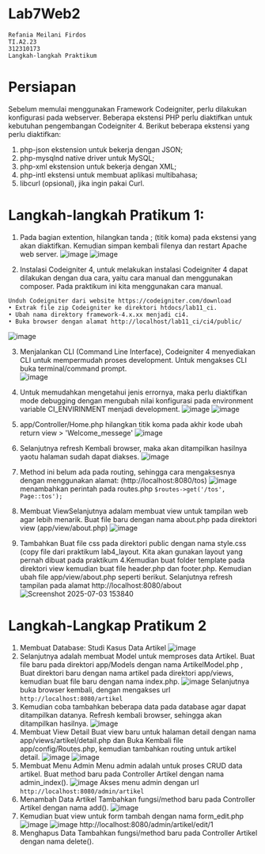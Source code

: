 # Lab7Web2
```
Refania Meilani Firdos
TI.A2.23
312310173
Langkah-langkah Praktikum
```
# Persiapan
Sebelum memulai menggunakan Framework Codeigniter, perlu dilakukan konfigurasi pada webserver. Beberapa ekstensi PHP perlu diaktifkan untuk kebutuhan pengembangan Codeigniter 4.
Berikut beberapa ekstensi yang perlu diaktifkan:
1. php-json ekstension untuk bekerja dengan JSON;
2. php-mysqlnd native driver untuk MySQL;
3. php-xml ekstension untuk bekerja dengan XML;
4. php-intl ekstensi untuk membuat aplikasi multibahasa;
5. libcurl (opsional), jika ingin pakai Curl.

# Langkah-langkah Pratikum 1:
1. Pada bagian extention, hilangkan tanda ; (titik koma) pada ekstensi yang akan diaktifkan. Kemudian simpan kembali filenya dan restart Apache web server. 
![image](https://github.com/user-attachments/assets/e7ab9777-ab80-47e0-b24f-1ca19c081d69)
![image](https://github.com/user-attachments/assets/e7feb6db-a300-4d2b-ae75-5243bb0d488e)

2. Instalasi Codeigniter 4, untuk melakukan instalasi Codeigniter 4 dapat dilakukan dengan dua cara, yaitu cara manual dan menggunakan composer. Pada praktikum ini kita menggunakan cara manual.
```
Unduh Codeigniter dari website https://codeigniter.com/download  
• Extrak file zip Codeigniter ke direktori htdocs/lab11_ci. 
• Ubah nama direktory framework-4.x.xx menjadi ci4. 
• Buka browser dengan alamat http://localhost/lab11_ci/ci4/public/
```
![image](https://github.com/user-attachments/assets/7e9b9960-b6ed-4145-980f-5061a5c9c027)

3. Menjalankan CLI (Command Line Interface), Codeigniter 4 menyediakan CLI untuk mempermudah proses development. Untuk mengakses CLI buka terminal/command prompt.  
![image](https://github.com/user-attachments/assets/3ff09c24-5f7a-44ff-a2d3-090773999761)
4. Untuk memudahkan mengetahui jenis errornya, maka perlu diaktifkan mode debugging dengan mengubah nilai konfigurasi pada environment variable CI_ENVIRINMENT menjadi development.
![image](https://github.com/user-attachments/assets/c8553b06-9765-4098-9ccf-ca36883b1dec)
![image](https://github.com/user-attachments/assets/e9a2e384-7c0e-4b50-adfe-0955fc089131)

5. app/Controller/Home.php hilangkan titik koma pada akhir kode ubah return view > 'Welcome_messege'
![image](https://github.com/user-attachments/assets/1e372547-33a5-451b-828d-2253567abee0)
6. Selanjutnya refresh Kembali browser, maka akan ditampilkan hasilnya yaotu halaman sudah
dapat diakses.
![image](https://github.com/user-attachments/assets/2fc078e5-012b-4986-abce-50960b14f38d)
7. Method ini belum ada pada routing, sehingga cara mengaksesnya dengan menggunakan
alamat: (http://localhost:8080/tos)
![image](https://github.com/user-attachments/assets/64d66bdf-3de8-44b5-9b30-5893e0517cb7)
menambahkan perintah pada routes.php ```$routes->get('/tos', Page::tos');```
8. Membuat ViewSelanjutnya adalam membuat view untuk tampilan web agar lebih menarik. Buat file baru dengan nama about.php pada direktori view (app/view/about.php)
![image](https://github.com/user-attachments/assets/6d6b8db5-f734-4888-b8dc-4c67ed9b4f7a)
9. Tambahkan Buat file css pada direktori public dengan nama style.css (copy file dari praktikum lab4_layout. Kita akan gunakan layout yang pernah dibuat pada praktikum 4.Kemudian buat folder template pada direktori view kemudian buat file header.php dan footer.php. Kemudian ubah file app/view/about.php seperti berikut. Selanjutnya refresh tampilan pada alamat http://localhost:8080/about
![Screenshot 2025-07-03 153840](https://github.com/user-attachments/assets/48f62387-7f39-434c-98bd-7cf22f91d7f1)

# Langkah-Langkap Pratikum 2
1. Membuat Database: Studi Kasus Data Artikel
![image](https://github.com/user-attachments/assets/463378e3-de76-4ebb-acea-ed105c6bde31)
2. Selanjutnya adalah membuat Model untuk memproses data Artikel. Buat file baru pada direktori app/Models dengan nama ArtikelModel.php , Buat direktori baru dengan nama artikel pada direktori app/views, kemudian buat file baru dengan nama index.php.
![image](https://github.com/user-attachments/assets/caaddbd6-9812-450a-af08-640e5d073089)
Selanjutnya buka browser kembali, dengan mengakses url ```http://localhost:8080/artikel```
3. Kemudian coba tambahkan beberapa data pada database agar dapat ditampilkan datanya. Refresh kembali browser, sehingga akan ditampilkan hasilnya.
![image](https://github.com/user-attachments/assets/07a67a8f-fb48-4736-a767-23d3c3d1ab0b)
4. Membuat View Detail Buat view baru untuk halaman detail dengan nama app/views/artikel/detail.php dan Buka Kembali file app/config/Routes.php, kemudian tambahkan routing untuk artikel detail. 
![image](https://github.com/user-attachments/assets/dc35effe-8578-457a-9305-7dba1fd8c230)
![image](https://github.com/user-attachments/assets/e7a4ddb9-7b42-4756-b1d5-e3057a935901)
5. Membuat Menu Admin Menu admin adalah untuk proses CRUD data artikel. Buat method baru pada Controller Artikel dengan nama admin_index().
![image](https://github.com/user-attachments/assets/15e713f1-4d7c-47fe-abe9-ddf5d2b203b2)
Akses menu admin dengan url ```http://localhost:8080/admin/artikel```
6. Menambah Data Artikel Tambahkan fungsi/method baru pada Controller Artikel dengan nama add().
![image](https://github.com/user-attachments/assets/42f15d7e-47b5-486d-8665-270852b6c7fd)
7. Kemudian buat view untuk form tambah dengan nama form_edit.php
![image](https://github.com/user-attachments/assets/4b7aeb66-4107-4681-ab84-6b1e908b3be6)
![image](https://github.com/user-attachments/assets/0648f6e6-8676-4027-b21e-c820e1c1c945)
http://localhost:8080/admin/artikel/edit/1
8. Menghapus Data Tambahkan fungsi/method baru pada Controller Artikel dengan nama delete().


